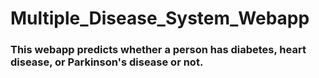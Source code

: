 # Multiple_Disease_System_Webapp
### This webapp predicts whether a person has diabetes, heart disease, or Parkinson's disease or not.

